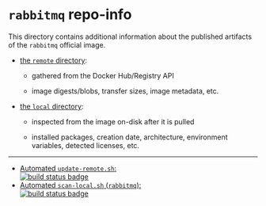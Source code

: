 # `rabbitmq` repo-info

This directory contains additional information about the published artifacts of the `rabbitmq` official image.

-	[the `remote` directory](remote/):

	-	gathered from the Docker Hub/Registry API

	-	image digests/blobs, transfer sizes, image metadata, etc.

-	[the `local` directory](local/):

	-	inspected from the image on-disk after it is pulled

	-	installed packages, creation date, architecture, environment variables, detected licenses, etc.

---

-	[Automated `update-remote.sh`:  
	![build status badge](https://doi-janky.infosiftr.net/job/repo-info/job/remote/badge/icon)](https://doi-janky.infosiftr.net/job/repo-info/job/remote/)
-	[Automated `scan-local.sh` (`rabbitmq`):  
	![build status badge](https://doi-janky.infosiftr.net/job/repo-info/job/local/job/rabbitmq/badge/icon)](https://doi-janky.infosiftr.net/job/repo-info/job/local/job/rabbitmq)
